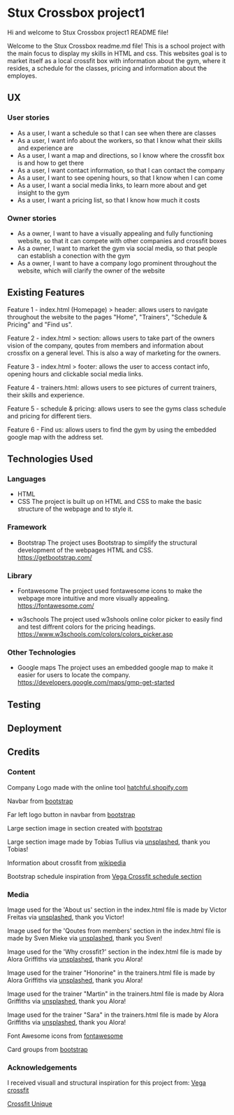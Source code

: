 # Stux Crossbox project1

Hi and welcome to Stux Crossbox project1 README file!

Welcome to the Stux Crossbox readme.md file! This is a
school project with the main focus to display my skills
in HTML and css. This websites goal is to market itself
as a local crossfit box with information about the gym,
where it resides, a schedule for the classes, pricing
and information about the employes. 

## UX

### User stories
-	As a user, I want a schedule so that I can see when there are classes
-	As a user, I want info about the workers, so that I know what their skills and experience are
-	As a user, I want a map and directions, so I know where the crossfit box is and how to get there
-	As a user, I want contact information, so that I can contact the company 
-	As a user, I want to see opening hours, so that I know when I can come
-	As a user, I want a social media links, to learn more about and get insight to the gym
-	As a user, I want a pricing list, so that I know how much it costs

### Owner stories
-	As a owner, I want to have a visually appealing and fully functioning website, so that it can compete with other companies and crossfit boxes
-	As a owner, I want to market the gym via social media, so that people can establish a conection with the gym
-	As a owner, I want to have a company logo prominent throughout the website, which will clarify the owner of the website

## Existing Features

Feature 1 - index.html (Homepage) > header: allows users to navigate throughout 
the website to the pages "Home", "Trainers", "Schedule & Pricing" and "Find us".

Feature 2 - index.html > section: allows users to take part of the owners vision of
the company, qoutes from members and information about crossfix on a general level.
This is also a way of marketing for the owners.

Feature 3 - index.html > footer: allows the user to access contact info, opening hours
and clickable social media links. 

Feature 4 - trainers.html: allows users to see pictures of current trainers, their
skills and experience.

Feature 5 - schedule & pricing: allows users to see the gyms class schedule and pricing
for different tiers.

Feature 6 - Find us: allows users to find the gym by using the embedded google map with
the address set.


## Technologies Used

### Languages
- HTML
- CSS
    The project is built up on HTML and CSS to make the basic structure of the webpage and to style it.

### Framework
- Bootstrap
    The project uses Bootstrap to simplify the structural development of the webpages HTML and CSS.
https://getbootstrap.com/

### Library
- Fontawesome
    The project used fontawesome icons to make the webpage more intuitive and more visually appealing.
https://fontawesome.com/

- w3schools
    The project used w3shools online color picker to easily find and test diffrent colors for the pricing headings.
https://www.w3schools.com/colors/colors_picker.asp


### Other Technologies
- Google maps
    The project uses an embedded google map to make it easier for users to locate the company.
https://developers.google.com/maps/gmp-get-started


## Testing



## Deployment



## Credits

### Content

Company Logo made with the online tool [hatchful.shopify.com](https://hatchful.shopify.com/)


Navbar from [bootstrap](https://getbootstrap.com/docs/4.0/components/navbar/)


Far left logo button in navbar from [bootstrap](https://getbootstrap.com/docs/4.5/components/buttons/)


Large section image in section created with [bootstrap](https://getbootstrap.com/docs/4.5/content/images/)


Large section image made by Tobias Tullius via [unsplashed](https://unsplash.com/photos/PXXtq6bp6cs), thank you Tobias!


Information about crossfit from [wikipedia](https://en.wikipedia.org/wiki/CrossFit)


Bootstrap schedule inspiration from [Vega Crossfit schedule section](https://www.vegacrossfit.se/#schema)



### Media

Image used for the 'About us' section in the index.html file is made by Victor Freitas via [unsplashed](https://unsplash.com/photos/Yuv-iwByVRQ), thank you Victor!


Image used for the 'Qoutes from members' section in the index.html file is made by Sven Mieke via [unsplashed](https://unsplash.com/photos/Lx_GDv7VA9M), thank you Sven!


Image used for the 'Why crossfit?' section in the index.html file is made by Alora Griffiths via [unsplashed](https://unsplash.com/photos/V3GnMeRhnjk), thank you Alora!


Image used for the trainer "Honorine" in the trainers.html file is made by Alora Griffiths via [unsplashed](https://unsplash.com/photos/b-JycIqgtS4), thank you Alora!


Image used for the trainer "Martin" in the trainers.html file is made by Alora Griffiths via [unsplashed](https://unsplash.com/photos/kUN69w8jb4U), thank you Alora!


Image used for the trainer "Sara" in the trainers.html file is made by Alora Griffiths via [unsplashed](https://unsplash.com/photos/AFP680B7mxc), thank you Alora!


Font Awesome icons from [fontawesome](https://fontawesome.com/)


Card groups from [bootstrap](https://getbootstrap.com/docs/4.5/components/card/#header-and-footer)



### Acknowledgements

I received visuall and structural inspiration for this project from: 
[Vega crossfit](https://www.vegacrossfit.se/)


[Crossfit Unique](https://crossfitunique.com/)
